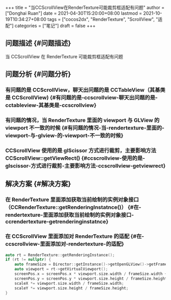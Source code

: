 +++
title = "当CCScrollView在RenderTexture可能裁剪框适配有问题"
author = ["Donghai Ruan"]
date = 2021-04-30T15:20:00+08:00
lastmod = 2021-10-19T10:34:27+08:00
tags = ["cocos2dx", "RenderTexture", "ScrollView", "适配"]
categories = ["笔记"]
draft = false
+++

## 问题描述 {#问题描述}

当 CCScrollView 在 RenderTexture 可能裁剪框适配有问题
<!--more-->


## 问题分析 {#问题分析}


### 有问题的是 CCScrollView，聊天出问题的是 CCTableView（其基类是 CCScrollView) {#有问题的是-ccscrollview-聊天出问题的是-cctableview-其基类是-ccscrollview}


### 有问题的情况，当 RenderTexture 里面的 viewport 与 GLView 的 viewport 不一致的时候 {#有问题的情况-当-rendertexture-里面的-viewport-与-glview-的-viewport-不一致的时候}


### CCScrollView 使用的是 glScissor 方式进行裁剪，主要影响方法 CCScrollView::getViewRect() {#ccscrollview-使用的是-glscissor-方式进行裁剪-主要影响方法-ccscrollview-getviewrect}


## 解决方案 {#解决方案}


### 在 RenderTexture 里面添加获取当前绘制的实例对象接口（CCRenderTexture::getRenderingInstatnce()） {#在-rendertexture-里面添加获取当前绘制的实例对象接口-ccrendertexture-getrenderinginstatnce}


### 在 CCScrollView 里面添加对 RenderTexture 的适配 {#在-ccscrollview-里面添加对-rendertexture-的适配}

```C++
auto rt = RenderTexture::getRenderingInstance();
if (rt != nullptr) {
    auto frameSize = Director::getInstance()->getOpenGLView()->getFrameSize();
    auto viewport = rt->getVirtualViewport();
    screenPos.x = screenPos.x * viewport.size.width / frameSize.width + viewport.origin.x;
    screenPos.y = screenPos.y * viewport.size.height / frameSize.height + viewport.origin.y;
    scaleX *= viewport.size.width / frameSize.width;
    scaleY *= viewport.size.height / frameSize.height;
}
```
